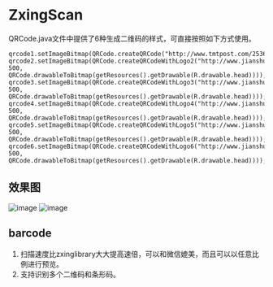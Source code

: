# ZxingScan
QRCode.java文件中提供了6种生成二维码的样式，可直接按照如下方式使用。
```
qrcode1.setImageBitmap(QRCode.createQRCode("http://www.tmtpost.com/2536837.html"));
qrcode2.setImageBitmap(QRCode.createQRCodeWithLogo2("http://www.jianshu.com/users/4a4eb4feee62/latest_articles", 500, QRCode.drawableToBitmap(getResources().getDrawable(R.drawable.head))));
qrcode3.setImageBitmap(QRCode.createQRCodeWithLogo3("http://www.jianshu.com/users/4a4eb4feee62/latest_articles", 500, QRCode.drawableToBitmap(getResources().getDrawable(R.drawable.head))));
qrcode4.setImageBitmap(QRCode.createQRCodeWithLogo4("http://www.jianshu.com/users/4a4eb4feee62/latest_articles", 500, QRCode.drawableToBitmap(getResources().getDrawable(R.drawable.head))));
qrcode5.setImageBitmap(QRCode.createQRCodeWithLogo5("http://www.jianshu.com/users/4a4eb4feee62/latest_articles", 500, QRCode.drawableToBitmap(getResources().getDrawable(R.drawable.head))));
qrcode6.setImageBitmap(QRCode.createQRCodeWithLogo6("http://www.jianshu.com/users/4a4eb4feee62/latest_articles", 500, QRCode.drawableToBitmap(getResources().getDrawable(R.drawable.head))));
```
## 效果图
![image](https://raw.githubusercontent.com/DyncKathline/ZxingScan/master/screenshot/GIF1.gif)
![image](https://raw.githubusercontent.com/DyncKathline/ZxingScan/master/screenshot/GIF2.gif)
## barcode
1. 扫描速度比zxinglibrary大大提高速倍，可以和微信媲美，而且可以以任意比例进行预览。
2. 支持识别多个二维码和条形码。
